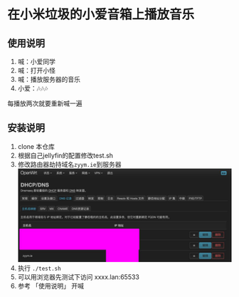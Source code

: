# 在小米垃圾的小爱音箱上播放音乐

## 使用说明

1. 喊：小爱同学
1. 喊：打开小怪
1. 喊：播放服务器的音乐
1. 小爱：🎶🎶🎶

每播放两次就要重新喊一遍

## 安装说明

1. clone 本仓库
1. 根据自己jellyfin的配置修改test.sh
1. 修改路由器劫持域名`zyym.ie`到服务器
![zyyn.ie](./doc/dns.jpg)
1. 执行 `./test.sh`
1. 可以用浏览器先测试下访问 xxxx.lan:65533
1. 参考 「使用说明」 开喊
